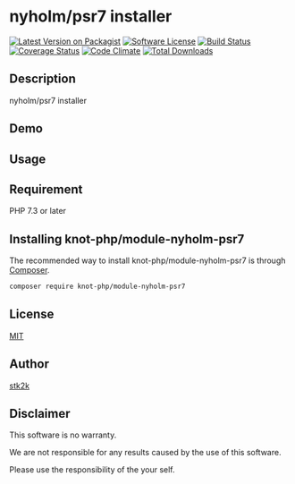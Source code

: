nyholm/psr7 installer
=======================

[![Latest Version on Packagist](https://img.shields.io/packagist/v/knot-php/module-nyholm-psr7.svg?style=flat-square)](https://packagist.org/packages/knot-php/module-nyholm-psr7)
[![Software License](https://img.shields.io/badge/license-MIT-brightgreen.svg?style=flat-square)](LICENSE.md)
[![Build Status](https://travis-ci.org/knot-php/module-nyholm-psr7.svg?branch=master)](https://travis-ci.org/knot-php/module-nyholm-psr7)
[![Coverage Status](https://coveralls.io/repos/github/knot-php/module-nyholm-psr7/badge.svg?branch=master)](https://coveralls.io/github/knot-php/module-nyholm-psr7?branch=master)
[![Code Climate](https://codeclimate.com/github/knot-php/module-nyholm-psr7/badges/gpa.svg)](https://codeclimate.com/github/knot-php/module-nyholm-psr7)
[![Total Downloads](https://img.shields.io/packagist/dt/knot-php/module-nyholm-psr7.svg?style=flat-square)](https://packagist.org/packages/knot-php/module-nyholm-psr7)

## Description

nyholm/psr7 installer

## Demo

## Usage

## Requirement

PHP 7.3 or later

## Installing knot-php/module-nyholm-psr7

The recommended way to install knot-php/module-nyholm-psr7 is through
[Composer](http://getcomposer.org).

```bash
composer require knot-php/module-nyholm-psr7
```

## License
[MIT](https://github.com/knot-php/module-nyholm-psr7/blob/master/LICENSE)

## Author

[stk2k](https://github.com/stk2k)

## Disclaimer

This software is no warranty.

We are not responsible for any results caused by the use of this software.

Please use the responsibility of the your self.
